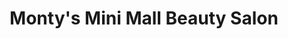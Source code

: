 ---
title: "Monty's Mini Mall Beauty Salon"
url: /bowling-green/montys-mini-mall-beauty-salon/
shop: Kosmetik
---